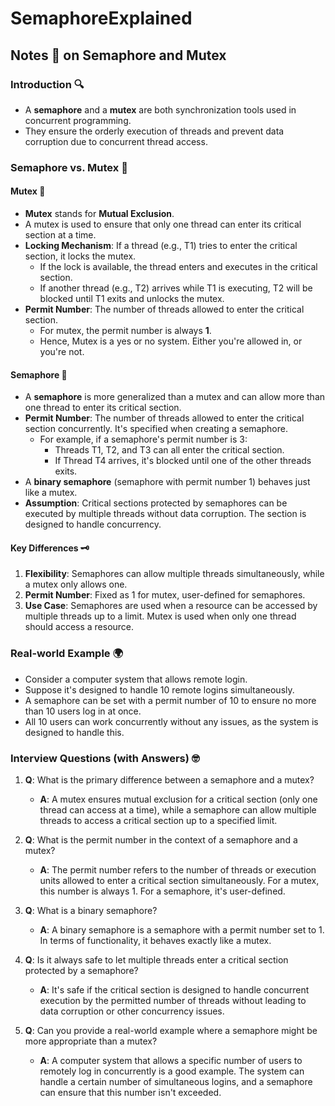 # SemaphoreExplained

## Notes 📝 on Semaphore and Mutex

### Introduction 🔍
- A **semaphore** and a **mutex** are both synchronization tools used in concurrent programming.
- They ensure the orderly execution of threads and prevent data corruption due to concurrent thread access.

### Semaphore vs. Mutex 🤔

#### Mutex 🚫
- **Mutex** stands for **Mutual Exclusion**.
- A mutex is used to ensure that only one thread can enter its critical section at a time.
- **Locking Mechanism**: If a thread (e.g., T1) tries to enter the critical section, it locks the mutex.
  - If the lock is available, the thread enters and executes in the critical section.
  - If another thread (e.g., T2) arrives while T1 is executing, T2 will be blocked until T1 exits and unlocks the mutex.
- **Permit Number**: The number of threads allowed to enter the critical section.
  - For mutex, the permit number is always **1**.
  - Hence, Mutex is a yes or no system. Either you're allowed in, or you're not.

#### Semaphore 🔢
- A **semaphore** is more generalized than a mutex and can allow more than one thread to enter its critical section.
- **Permit Number**: The number of threads allowed to enter the critical section concurrently. It's specified when creating a semaphore.
  - For example, if a semaphore's permit number is 3:
    - Threads T1, T2, and T3 can all enter the critical section.
    - If Thread T4 arrives, it's blocked until one of the other threads exits.
- A **binary semaphore** (semaphore with permit number 1) behaves just like a mutex.
- **Assumption**: Critical sections protected by semaphores can be executed by multiple threads without data corruption. The section is designed to handle concurrency.

#### Key Differences 🗝️
1. **Flexibility**: Semaphores can allow multiple threads simultaneously, while a mutex only allows one.
2. **Permit Number**: Fixed as 1 for mutex, user-defined for semaphores.
3. **Use Case**: Semaphores are used when a resource can be accessed by multiple threads up to a limit. Mutex is used when only one thread should access a resource.

### Real-world Example 🌍
- Consider a computer system that allows remote login.
- Suppose it's designed to handle 10 remote logins simultaneously.
- A semaphore can be set with a permit number of 10 to ensure no more than 10 users log in at once.
- All 10 users can work concurrently without any issues, as the system is designed to handle this.

### Interview Questions (with Answers) 🤓

1. **Q**: What is the primary difference between a semaphore and a mutex?
   - **A**: A mutex ensures mutual exclusion for a critical section (only one thread can access at a time), while a semaphore can allow multiple threads to access a critical section up to a specified limit.

2. **Q**: What is the permit number in the context of a semaphore and a mutex?
   - **A**: The permit number refers to the number of threads or execution units allowed to enter a critical section simultaneously. For a mutex, this number is always 1. For a semaphore, it's user-defined.

3. **Q**: What is a binary semaphore?
   - **A**: A binary semaphore is a semaphore with a permit number set to 1. In terms of functionality, it behaves exactly like a mutex.

4. **Q**: Is it always safe to let multiple threads enter a critical section protected by a semaphore?
   - **A**: It's safe if the critical section is designed to handle concurrent execution by the permitted number of threads without leading to data corruption or other concurrency issues.

5. **Q**: Can you provide a real-world example where a semaphore might be more appropriate than a mutex?
   - **A**: A computer system that allows a specific number of users to remotely log in concurrently is a good example. The system can handle a certain number of simultaneous logins, and a semaphore can ensure that this number isn't exceeded.
